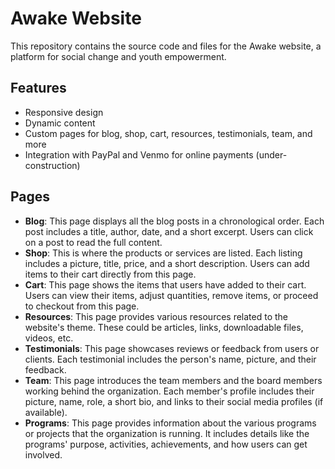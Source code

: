 # Awake Website

This repository contains the source code and files for the Awake website, a platform for social change and youth empowerment.

## Features

- Responsive design
- Dynamic content
- Custom pages for blog, shop, cart, resources, testimonials, team, and more
- Integration with PayPal and Venmo for online payments (under-construction)

## Pages

- **Blog**: This page displays all the blog posts in a chronological order. Each post includes a title, author, date, and a short excerpt. Users can click on a post to read the full content.
- **Shop**: This is where the products or services are listed. Each listing includes a picture, title, price, and a short description. Users can add items to their cart directly from this page.
- **Cart**: This page shows the items that users have added to their cart. Users can view their items, adjust quantities, remove items, or proceed to checkout from this page.
- **Resources**: This page provides various resources related to the website's theme. These could be articles, links, downloadable files, videos, etc.
- **Testimonials**: This page showcases reviews or feedback from users or clients. Each testimonial includes the person's name, picture, and their feedback.
- **Team**: This page introduces the team members and the board members working behind the organization. Each member's profile includes their picture, name, role, a short bio, and links to their social media profiles (if available).
- **Programs**: This page provides information about the various programs or projects that the organization is running. It includes details like the programs' purpose, activities, achievements, and how users can get involved.
